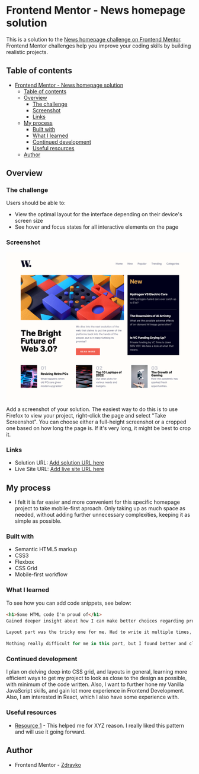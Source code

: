 # Frontend Mentor - News homepage solution

This is a solution to the [News homepage challenge on Frontend Mentor](https://www.frontendmentor.io/challenges/news-homepage-H6SWTa1MFl). Frontend Mentor challenges help you improve your coding skills by building realistic projects. 

## Table of contents

- [Frontend Mentor - News homepage solution](#frontend-mentor---news-homepage-solution)
  - [Table of contents](#table-of-contents)
  - [Overview](#overview)
    - [The challenge](#the-challenge)
    - [Screenshot](#screenshot)
    - [Links](#links)
  - [My process](#my-process)
    - [Built with](#built-with)
    - [What I learned](#what-i-learned)
    - [Continued development](#continued-development)
    - [Useful resources](#useful-resources)
  - [Author](#author)


## Overview

### The challenge
Users should be able to:

- View the optimal layout for the interface depending on their device's screen size
- See hover and focus states for all interactive elements on the page

### Screenshot
![](assets/images/news-homepage%20solution_screenshot.png)

Add a screenshot of your solution. The easiest way to do this is to use Firefox to view your project, right-click the page and select "Take Screenshot". You can choose either a full-height screenshot or a cropped one based on how long the page is. If it's very long, it might be best to crop it.


### Links
- Solution URL: [Add solution URL here](https://your-solution-url.com)
- Live Site URL: [Add live site URL here](https://your-live-site-url.com)

## My process
- I felt it is far easier and more convenient for this specific homepage project to take mobile-first aproach. Only taking up as much space as needed, without adding further unnecessary complexities, keeping it as simple as possible.

### Built with
- Semantic HTML5 markup
- CSS3  
- Flexbox
- CSS Grid
- Mobile-first workflow



### What I learned
To see how you can add code snippets, see below:

```html
<h1>Some HTML code I'm proud of</h1>
Gained deeper insight about how I can make better choices regarding project HTML structure, which further allows for better, more accurate ways of writing CSS 
```
```css
Layout part was the tricky one for me. Had to write it multiple times, over and over again, until I was satisfied with how my CSS GRID turned out to be.
```
```js
Nothing really difficult for me in this part, but I found better and cleaner ways to write the code that gets the job done.
```


### Continued development
I plan on delving deep into CSS grid, and layouts in general, learning more efficient ways to get my project to look as close to the design as possible, with minimum of the code written. Also, I want to further hone my Vanilla JavaScript skills, and gain lot more experience in Frontend Development. Also, I am interested in React, which I also have some experience with.

### Useful resources
- [Resource 1](https://www.youtube.com/watch?v=rg7Fvvl3taU) - This helped me for XYZ reason. I really liked this pattern and will use it going forward.

## Author
- Frontend Mentor - [Zdravko](https://www.frontendmentor.io/profile/Zdravko93)

